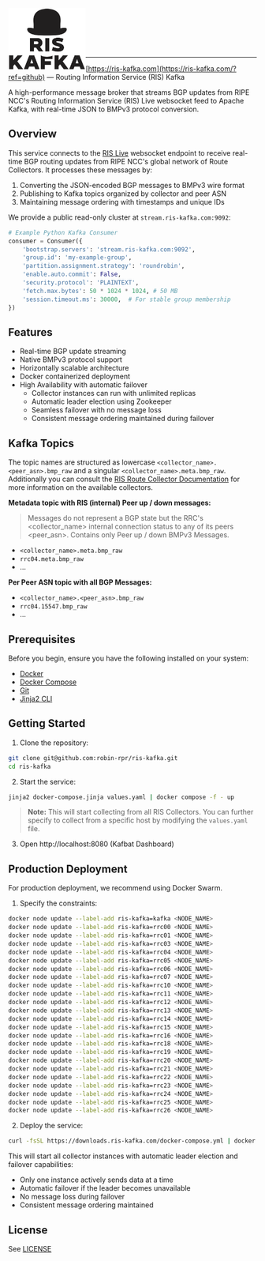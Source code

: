 <img title="RIS Kafka" src="logo.svg" height="125" align="left" />

<br />
<br />
<br />
<br />
<br />

---

[https://ris-kafka.com](https://ris-kafka.com/?ref=github) — Routing Information Service (RIS) Kafka

A high-performance message broker that streams BGP updates from RIPE NCC's Routing Information Service (RIS) Live websocket feed to Apache Kafka, with real-time JSON to BMPv3 protocol conversion.

## Overview

This service connects to the [RIS Live](https://ris-live.ripe.net/) websocket endpoint to receive real-time BGP routing updates from RIPE NCC's global network of Route Collectors. It processes these messages by:

1. Converting the JSON-encoded BGP messages to BMPv3 wire format
2. Publishing to Kafka topics organized by collector and peer ASN
3. Maintaining message ordering with timestamps and unique IDs

We provide a public read-only cluster at `stream.ris-kafka.com:9092`:

```python
# Example Python Kafka Consumer
consumer = Consumer({
    'bootstrap.servers': 'stream.ris-kafka.com:9092',
    'group.id': 'my-example-group',
    'partition.assignment.strategy': 'roundrobin',
    'enable.auto.commit': False,
    'security.protocol': 'PLAINTEXT',
    'fetch.max.bytes': 50 * 1024 * 1024, # 50 MB
    'session.timeout.ms': 30000,  # For stable group membership
})
```

## Features

- Real-time BGP update streaming
- Native BMPv3 protocol support
- Horizontally scalable architecture
- Docker containerized deployment
- High Availability with automatic failover
  - Collector instances can run with unlimited replicas
  - Automatic leader election using Zookeeper
  - Seamless failover with no message loss
  - Consistent message ordering maintained during failover

## Kafka Topics

The topic names are structured as lowercase `<collector_name>.<peer_asn>.bmp_raw` and a singular `<collector_name>.meta.bmp_raw`.
Additionally you can consult the [RIS Route Collector Documentation](https://ris.ripe.net/docs/route-collectors/) for more information on the available collectors.

**Metadata topic with RIS (internal) Peer up / down messages:**
> Messages do not represent a BGP state but the RRC's <collector_name> internal connection status to any of its peers <peer_asn>. Contains only Peer up / down BMPv3 Messages.

- `<collector_name>.meta.bmp_raw`
- `rrc04.meta.bmp_raw`
- ...

**Per Peer ASN topic with all BGP Messages:**
- `<collector_name>.<peer_asn>.bmp_raw`
- `rrc04.15547.bmp_raw`
- ...

## Prerequisites

Before you begin, ensure you have the following installed on your system:

-   [Docker](https://docs.docker.com/get-docker/)
-   [Docker Compose](https://docs.docker.com/compose/install/)
-   [Git](https://git-scm.com/book/en/v2/Getting-Started-Installing-Git)
-   [Jinja2 CLI](https://github.com/mattrobenolt/jinja2-cli)

## Getting Started

1. Clone the repository:
```bash
git clone git@github.com:robin-rpr/ris-kafka.git
cd ris-kafka
```

2. Start the service:
```sh
jinja2 docker-compose.jinja values.yaml | docker compose -f - up
```

> **Note:** This will start collecting from all RIS Collectors. You can further specify to collect from a specific host by modifying the `values.yaml` file. 

3. Open http://localhost:8080 (Kafbat Dashboard)

## Production Deployment

For production deployment, we recommend using Docker Swarm.

1. Specify the constraints:
```sh
docker node update --label-add ris-kafka=kafka <NODE_NAME>
docker node update --label-add ris-kafka=rrc00 <NODE_NAME>
docker node update --label-add ris-kafka=rrc01 <NODE_NAME>
docker node update --label-add ris-kafka=rrc03 <NODE_NAME>
docker node update --label-add ris-kafka=rrc04 <NODE_NAME>
docker node update --label-add ris-kafka=rrc05 <NODE_NAME>
docker node update --label-add ris-kafka=rrc06 <NODE_NAME>
docker node update --label-add ris-kafka=rrc07 <NODE_NAME>
docker node update --label-add ris-kafka=rrc10 <NODE_NAME>
docker node update --label-add ris-kafka=rrc11 <NODE_NAME>
docker node update --label-add ris-kafka=rrc12 <NODE_NAME>
docker node update --label-add ris-kafka=rrc13 <NODE_NAME>
docker node update --label-add ris-kafka=rrc14 <NODE_NAME>
docker node update --label-add ris-kafka=rrc15 <NODE_NAME>
docker node update --label-add ris-kafka=rrc16 <NODE_NAME>
docker node update --label-add ris-kafka=rrc18 <NODE_NAME>
docker node update --label-add ris-kafka=rrc19 <NODE_NAME>
docker node update --label-add ris-kafka=rrc20 <NODE_NAME>
docker node update --label-add ris-kafka=rrc21 <NODE_NAME>
docker node update --label-add ris-kafka=rrc22 <NODE_NAME>
docker node update --label-add ris-kafka=rrc23 <NODE_NAME>
docker node update --label-add ris-kafka=rrc24 <NODE_NAME>
docker node update --label-add ris-kafka=rrc25 <NODE_NAME>
docker node update --label-add ris-kafka=rrc26 <NODE_NAME>
```

2. Deploy the service:
```sh
curl -fsSL https://downloads.ris-kafka.com/docker-compose.yml | docker stack deploy -c - ris-kafka
```

This will start all collector instances with automatic leader election and failover capabilities:
- Only one instance actively sends data at a time
- Automatic failover if the leader becomes unavailable
- No message loss during failover
- Consistent message ordering maintained

## License

See [LICENSE](LICENSE)

